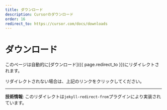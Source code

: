 ```yaml
---
title: ダウンロード
description: Cursorのダウンロード
order: 16
redirect_to: https://cursor.com/docs/downloads
---
```


<!-- このページはJekyllのリダイレクトプラグインにより自動的にリダイレクトされます -->

# ダウンロード

このページは自動的に[ダウンロード]({{ page.redirect_to }})にリダイレクトされます。

リダイレクトされない場合は、上記のリンクをクリックしてください。

---

**技術情報**: このリダイレクトは`jekyll-redirect-from`プラグインにより実装されています。
